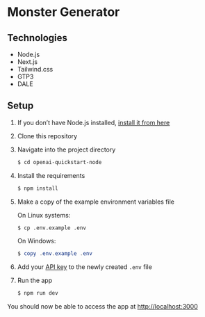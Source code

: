 # Monster Generator

## Technologies

- Node.js
- Next.js
- Tailwind.css
- GTP3
- DALE

## Setup

1. If you don’t have Node.js installed, [install it from here](https://nodejs.org/en/)

2. Clone this repository

3. Navigate into the project directory

   ```bash
   $ cd openai-quickstart-node
   ```

4. Install the requirements

   ```bash
   $ npm install
   ```

5. Make a copy of the example environment variables file

   On Linux systems:

   ```bash
   $ cp .env.example .env
   ```

   On Windows:

   ```powershell
   $ copy .env.example .env
   ```

6. Add your [API key](https://beta.openai.com/account/api-keys) to the newly created `.env` file

7. Run the app

   ```bash
   $ npm run dev
   ```

You should now be able to access the app at [http://localhost:3000](http://localhost:3000)

